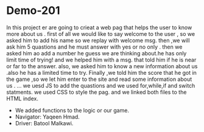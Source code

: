 # Demo-201
In this project er are going to crieat a web pag that helps the user to know more about us .
first of all we would like to say welcome to the user , so we asked him to add his name so we replay with welcome msg.
then ,we will ask him 5 quastions and he must answer with yes or no only .
then we asked him ao add a number he guess we are thinking about.he has only limit time of trying! and we helped him with a msg. that told him if he is near or far to the answer.
also, we asked him to know a new information about us .also he has a limited time to try.
Finally ,we told him the score that he got in the game ,so we let him enter to the site and read some information about us .
...
we uesd JS to add the quastions and we used for,while,if and switch statments.
we used CSS to style the pag.
and we linked both files to the HTML index.

* We added functions to the logic or our game.
* Navigator: Yaqeen Hmad.
* Driver: Batool Malkawi.